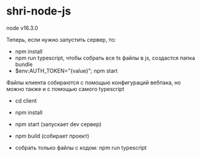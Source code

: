 # shri-node-js

node v16.3.0

Теперь, если нужно запустить сервер, то:

- npm install
- npm run typescript, чтобы собрать все ts файлы в js, создастся папка bundle
- $env:AUTH_TOKEN="{value}"; npm start

Файлы клиента собираются с помощью конфигураций вебпака, но можно также и с помощью самого typescript

- cd client
- npm install
- npm start (запускает dev сервер)
- npm build (собирает проект)

- cобрать только файлы с кодом: npm run typescript
